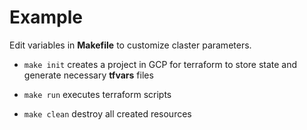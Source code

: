 # Example

Edit variables in **Makefile** to customize claster parameters.

- `make init` creates a project in GCP for terraform to store state and generate necessary **tfvars** files

- `make run` executes terraform scripts

- `make clean` destroy all created resources
